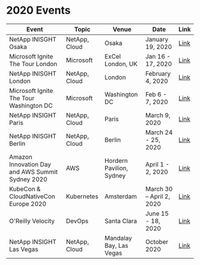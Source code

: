 # 2020 Events

Event | Topic | Venue | Date | Link
-|-|-|-|-
NetApp INISGHT Osaka | NetApp, Cloud | Osaka | January 19, 2020 | [Link](https://insight.netapp.com) 
Microsoft Ignite The Tour London | Microsoft | ExCel London, UK | Jan 16 - 17, 2020 | [Link](https://www.microsoft.com/en-us/ignite-the-tour)
NetApp INISGHT London | NetApp, Cloud | London | February 4, 2020 | [Link](https://insight.netapp.com) 
Microsoft Ignite The Tour Washington DC | Microsoft | Washington DC | Feb 6 - 7, 2020 | [Link](https://www.microsoft.com/en-us/ignite-the-tour)
NetApp INSIGHT Paris | NetApp, Cloud | Paris | March 9, 2020 | [Link](https://insight.netapp.com)
NetApp INISGHT Berlin | NetApp, Cloud | Berlin | March 24 - 25, 2020 | [Link](https://insight.netapp.com) 
Amazon Innovation Day and AWS Summit Sydney 2020 | AWS | Hordern Pavilion, Sydney | April 1 - 2, 2020 | [Link](https://aws.amazon.com/events/summits/sydney/)
KubeCon & CloudNativeCon Europe 2020 | Kubernetes | Amsterdam | March 30 – April 2, 2020 | [Link](https://events.linuxfoundation.org/events/kubecon-cloudnativecon-europe-2020/)
O'Reilly Velocity | DevOps | Santa Clara | June 15 - 18, 2020 | [Link](https://conferences.oreilly.com/velocity)
NetApp INSIGHT Las Vegas | NetApp, Cloud | Mandalay Bay, Las Vegas | October 2020 | [Link](https://insight.netapp.com)

